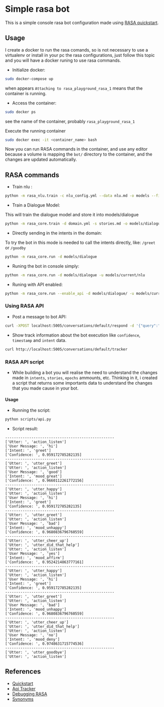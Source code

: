 # Simple rasa bot

This is a simple console rasa bot configuration made using [RASA quickstart](https://rasa.com/docs/core/quickstart/).

## Usage

I create a docker to run the rasa comands, so is not necessary to use
a virtualenv or install in your pc the rasa configurations, just follow
this topic and you will have a docker runing to use rasa commands.

* Initialize docker:

```sh
sudo docker-compose up
```

when appears `Attaching to rasa_playground_rasa_1` means that the container is running.

* Access the container:

```sh
sudo docker ps
```

see the name of the container, probably `rasa_playground_rasa_1`

Execute the running container

```sh
sudo docker exec -it <container_name> bash
```

Now you can run RASA commands in the container, and use any editor because
a volume is mapping the `bot/` directory to the container, and the changes
are updated automatically.

## RASA commands

* Train nlu :

```sh
python -m rasa_nlu.train -c nlu_config.yml --data nlu.md -o models --fixed_model_name nlu --project current --verbose
```

* Train a Dialogue Model:

This will train the dialogue model and store it into models/dialogue

```sh
python -m rasa_core.train -d domain.yml -s stories.md -o models/dialogue
```

* Directly sending in the intents in the domain:

To try the bot in this mode is needed to call the intents directly, like: `/greet` or `/goodby`

```sh
python -m rasa_core.run -d models/dialogue
```

* Runing the bot in console simply:

```sh
python -m rasa_core.run -d models/dialogue -u models/current/nlu
```

* Runing with API enabled:

```sh
python -m rasa_core.run --enable_api -d models/dialogue/ -u models/current/nlu/
```

### Using RASA API

* Post a message to bot API:

```sh
curl -XPOST localhost:5005/conversations/default/respond -d '{"query":"Hello"}'
```

* Show track information about the bot execution like `confidence`, `timestamp` and `intent` data.

```sh
curl http://localhost:5005/conversations/default/tracker
```

### RASA API script

* While building a bot you will realise the need to understand the changes 
made in `intents`, `stories`, `epochs` ammounts, etc. Thinking in it, i
created a script that returns some importants data to understand
the changes that you made cause in your bot.

#### Usage

* Running the script:

```sh
python scripts/api.py
```

* Script result:

```
--------------------------------------------------
['Utter: ', 'action_listen']
['User Message: ', 'hi']
['Intent: ', 'greet']
['Confidence: ', 0.959172785282135]
--------------------------------------------------
['Utter: ', 'utter_greet']
['Utter: ', 'action_listen']
['User Message: ', 'good']
['Intent: ', 'mood_great']
['Confidence: ', 0.9660112261772156]
--------------------------------------------------
['Utter: ', 'utter_happy']
['Utter: ', 'action_listen']
['User Message: ', 'hi']
['Intent: ', 'greet']
['Confidence: ', 0.959172785282135]
--------------------------------------------------
['Utter: ', 'utter_greet']
['Utter: ', 'action_listen']
['User Message: ', 'bad']
['Intent: ', 'mood_unhappy']
['Confidence: ', 0.9680836796760559]
--------------------------------------------------
['Utter: ', 'utter_cheer_up']
['Utter: ', 'utter_did_that_help']
['Utter: ', 'action_listen']
['User Message: ', 'yes']
['Intent: ', 'mood_affirm']
['Confidence: ', 0.9524214863777161]
--------------------------------------------------
['Utter: ', 'utter_happy']
['Utter: ', 'action_listen']
['User Message: ', 'hi']
['Intent: ', 'greet']
['Confidence: ', 0.959172785282135]
--------------------------------------------------
['Utter: ', 'utter_greet']
['Utter: ', 'action_listen']
['User Message: ', 'bad']
['Intent: ', 'mood_unhappy']
['Confidence: ', 0.9680836796760559]
--------------------------------------------------
['Utter: ', 'utter_cheer_up']
['Utter: ', 'utter_did_that_help']
['Utter: ', 'action_listen']
['User Message: ', 'no']
['Intent: ', 'mood_deny']
['Confidence: ', 0.9748631715774536]
--------------------------------------------------
['Utter: ', 'utter_goodbye']
['Utter: ', 'action_listen']
```

## References
* [Quickstart](https://rasa.com/docs/core/quickstart/)
* [Api Tracker](https://rasa.com/docs/core/api/tracker/)
* [Debugging RASA](https://rasa.com/docs/core/debugging/)
* [Synonyms](https://rasa.com/docs/nlu/0.13.6/dataformat/)
